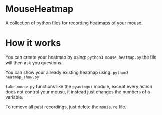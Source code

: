 # MouseHeatmap
A collection of python files for recording heatmaps of your mouse.

# How it works
You can create your heatmap by using:
`python3 mouse_heatmap.py`
the file will then ask you questions.

You can show your already existing heatmap using:
`python3 heatmap_show.py`

`fake_mouse.py` functions like the `pyautogui` module, except every action does not control your mouse, it instead just changes the numbers of a variable.

To remove all past recordings, just delete the `mouse.re` file.

